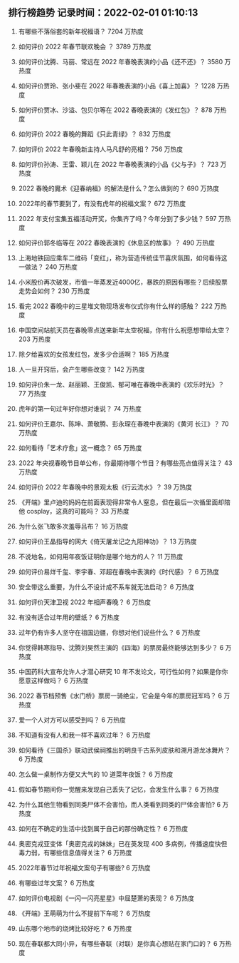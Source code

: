 
## 排行榜趋势 记录时间：2022-02-01 01:10:13
  
  1. 有哪些不落俗套的新年祝福语？ 7204 万热度
    
  2. 如何评价 2022 年春节联欢晚会 ？ 3789 万热度
    
  3. 如何评价沈腾、马丽、常远在 2022 年春晚表演的小品《还不还》？ 3580 万热度
    
  4. 如何评价贾玲、张小斐在 2022 年春晚表演的小品《喜上加喜》？ 1228 万热度
    
  5. 如何评价贾冰、沙溢、包贝尔等在 2022 春晚表演的《发红包》？ 878 万热度
    
  6. 如何评价 2022 春晚的舞蹈《只此青绿》？ 832 万热度
    
  7. 如何评价 2022 年春晚新主持人马凡舒的亮相？ 756 万热度
    
  8. 如何评价孙涛、王雷、颖儿在 2022 年春晚表演的小品《父与子》？ 723 万热度
    
  9. 2022 春晚的魔术《迎春纳福》的解法是什么？怎么做到的？ 690 万热度
    
  10. 2022年的春节要到了，有没有虎年的祝福文案？ 672 万热度
    
  11. 2022 年支付宝集五福活动开奖，你集齐了吗？今年分到了多少钱？ 597 万热度
    
  12. 如何评价郭冬临等在 2022 春晚表演的《休息区的故事》？ 490 万热度
    
  13. 上海地铁回应乘车二维码「变红」，称为营造传统佳节喜庆氛围，如何看待这一做法？ 240 万热度
    
  14. 小米股价再次破发，市值一年蒸发近4000亿，暴跌的原因有哪些？后续股票走势会如何？ 230 万热度
    
  15. 看完 2022 春晚中的三星堆文物现场发布仪式你有什么样的感触？ 222 万热度
    
  16. 中国空间站航天员在春晚零点送来新年太空祝福，你有什么祝愿想带给太空？ 203 万热度
    
  17. 除夕给喜欢的女孩发红包，发多少合适啊？ 185 万热度
    
  18. 人一旦开窍后，会产生哪些改变？ 142 万热度
    
  19. 如何评价朱一龙、赵丽颖、王俊凯、郁可唯在春晚中表演的《欢乐时光》？ 77 万热度
    
  20. 虎年的第一句过年好你想对谁说？ 74 万热度
    
  21. 如何评价王嘉尔、陈坤、萧敬腾、彭永琛在春晚中表演的《黄河 长江》？ 70 万热度
    
  22. 如何看待「艺术疗愈」这一概念？ 65 万热度
    
  23. 2022 年央视春晚节目单公布，你最期待哪个节目？有哪些亮点值得关注？ 43 万热度
    
  24. 如何评价 2022 年春晚中的景观太极《行云流水》？ 39 万热度
    
  25. 《开端》里卢迪的妈妈在前面表现得非常令人窒息，但在最后一次循里面却陪他 cosplay，这真的可能吗？ 33 万热度
    
  26. 为什么张飞敢多次羞辱吕布？ 16 万热度
    
  27. 如何评价王晶指导的网大《倚天屠龙记之九阳神功》？ 13 万热度
    
  28. 不说地名，如何用年夜饭证明你是哪个地方的人？ 11 万热度
    
  29. 如何评价易烊千玺、李宇春、邓超在春晚中表演的《时代感》？ 6 万热度
    
  30. 安全带这么重要，为什么不设计成不系车就无法启动？ 6 万热度
    
  31. 如何评价天津卫视 2022 年相声春晚？ 6 万热度
    
  32. 有没有适合过年用的壁纸？ 6 万热度
    
  33. 过年仍有许多人坚守在祖国边疆，你想对他们说些什么？ 6 万热度
    
  34. 你觉得韩寒指导、沈腾刘昊然主演的《四海》的票房最终能够达到多少？ 6 万热度
    
  35. 中国药科大宣布允许人才潜心研究 10 年不发论文，可行性如何？如果是你你愿意这样做吗？ 6 万热度
    
  36. 2022 春节档预售《水门桥》票房一骑绝尘，它会是今年的票房冠军吗？ 6 万热度
    
  37. 爱一个人对方可以感受到吗？ 6 万热度
    
  38. 不知道有没有人和我一样不喜欢过年？ 6 万热度
    
  39. 如何看待《三国杀》联动武侯祠推出的明良千古系列皮肤和溯月游龙冰舞片？ 6 万热度
    
  40. 怎么做一桌制作方便又大气的 10 道菜年夜饭？ 6 万热度
    
  41. 假如春节期间你一觉醒来发现自己丢失了记忆，会发生什么事？ 6 万热度
    
  42. 为什么其他生物看到同类尸体不会害怕，而人类看到同类的尸体会害怕? 6 万热度
    
  43. 如何在不确定的生活中找到属于自己的那份确定性？ 6 万热度
    
  44. 奥密克戎亚变体「奥密克戎的妹妹」已在英发现 400 多病例，传播速度快但毒力弱，有哪些信息值得关注？ 6 万热度
    
  45. 2022年春节过年祝福文案句子有哪些? 6 万热度
    
  46. 有哪些过年文案？ 6 万热度
    
  47. 如何评价电视剧《一闪一闪亮星星》中屈楚萧的表现？ 6 万热度
    
  48. 《开端》王萌萌为什么不提前下车呢？ 6 万热度
    
  49. 山东哪个地市的烧烤比较好吃？ 6 万热度
    
  50. 现在春联都大同小异，有哪些春联（对联）是你真心想贴在家门口的？ 6 万热度
    